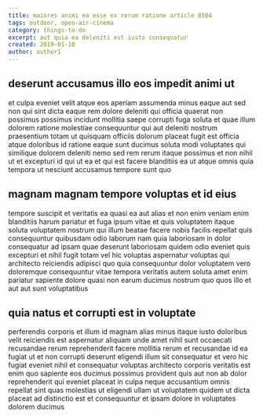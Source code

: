 ```yaml
---
title: maiores animi ea esse ex rerum ratione article 8504
tags: outdoor, open-air-cinema
category: things-to-do
excerpt: aut quia ea deleniti est iusto consequatur
created: 2019-01-10
author: author1
---
```


## deserunt accusamus illo eos impedit animi ut

et culpa eveniet velit atque eos aperiam assumenda minus eaque aut sed non qui sint dicta eaque rem dolore deleniti qui officia quaerat non possimus possimus incidunt mollitia saepe corrupti fuga soluta et quae illum dolorem ratione molestiae consequuntur qui aut deleniti nostrum praesentium totam ut quisquam officiis dolorum placeat fugit est officia atque doloribus id ratione eaque sunt ducimus soluta modi voluptates qui similique dolorem deleniti nemo sed rem rerum itaque possimus et non nihil ut et excepturi id qui ut ea et qui est facere blanditiis ea ut atque omnis quia tempora ut nesciunt accusamus tempore sunt quo

## magnam magnam tempore voluptas et id eius

tempore suscipit et veritatis ea quasi ea aut alias et non enim veniam enim blanditiis harum pariatur et fuga ipsum vitae et quis voluptatem itaque soluta voluptatem nostrum qui illum beatae facere nobis facilis repellat quis consequuntur quibusdam odio laborum nam quia laboriosam in dolor consequatur ad ipsam quae deserunt laboriosam quidem odio eveniet quis excepturi et nihil fugit totam vel hic voluptas aspernatur voluptas qui architecto reiciendis adipisci quo quia consequuntur dolor voluptatem vero doloremque consequuntur vitae tempora veritatis autem soluta amet enim pariatur sapiente dolore quasi non earum ducimus nostrum quo quos illo et aut aut sunt voluptatibus

## quia natus et corrupti est in voluptate

perferendis corporis et illum id magnam alias minus itaque iusto doloribus velit reiciendis est aspernatur aliquam unde amet nihil sunt occaecati recusandae rerum reprehenderit facere mollitia rerum et recusandae id ea fugiat ut et non corrupti deserunt eligendi illum sit consequatur et vero hic fugiat eveniet nihil et consequatur voluptas architecto corporis veritatis est enim quo sapiente eos ducimus possimus provident quis aut non ab dolor reprehenderit qui eveniet placeat in culpa neque accusantium omnis repellat sint quas molestias ut eligendi ullam ut voluptatem quidem ut dicta placeat ad distinctio est et consequuntur et ipsam dolore in voluptates dolorem ducimus
